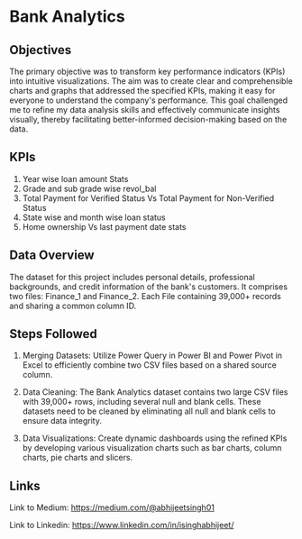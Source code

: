 # Bank Analytics

## Objectives
 The primary objective was to transform key performance indicators (KPIs) into intuitive visualizations. The aim was to create clear and comprehensible charts and graphs that addressed the specified KPIs, making it easy for everyone to understand the company's performance. This goal challenged me to refine my data analysis skills and effectively communicate insights visually, thereby facilitating better-informed decision-making based on the data.


## KPIs

 1.	Year wise loan amount Stats
 2.	Grade and sub grade wise revol_bal
 3.	Total Payment for Verified Status Vs Total Payment for Non-Verified Status
 4.	State wise and month wise loan status
 5.	Home ownership Vs last payment date stats


## Data Overview

 The dataset for this project includes personal details, professional backgrounds, and credit information of the bank's customers. It comprises two files: Finance_1 and Finance_2. Each File containing 39,000+ records and sharing a common column ID.
 
 
## Steps Followed
 
 1. Merging Datasets: Utilize Power Query in Power BI and Power Pivot in Excel to efficiently combine two CSV files based on a shared source column.

 2. Data Cleaning: The Bank Analytics dataset contains two large CSV files with 39,000+ rows, including several null and blank cells. These datasets need to be cleaned by eliminating all null and blank cells to ensure data integrity.

 3. Data Visualizations: Create dynamic dashboards using the refined KPIs by developing various visualization charts such as bar charts, column charts, pie charts and slicers.
 

## Links

 Link to Medium: https://medium.com/@abhijeetsingh01
   
 Link to Linkedin: https://www.linkedin.com/in/isinghabhijeet/
